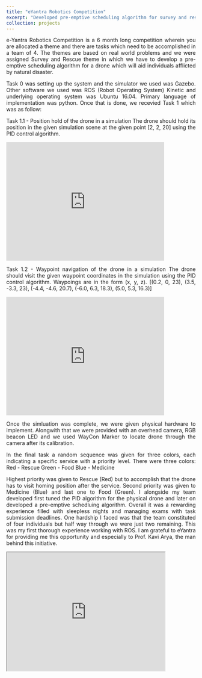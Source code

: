 ```yaml
---
title: "eYantra Robotics Competition"
excerpt: "Developed pre-emptive scheduling algorithm for survey and rescue. <br/><img src='/images/projects/eyrc/eyrc_pv.jpg'>"
collection: projects
---
```


<p style="text-align: justify">
e-Yantra Robotics Competition is a 6 month long competition wherein you are allocated a theme and there are tasks which need to be accomplished in a team of 4. The themes are based on real world problems and we were assigned Survey and Rescue theme in which we have to develop a pre-emptive scheduling algorithm for a drone which will aid individuals afflicted by natural disaster.</p>

<p style="text-align: justify">
Task 0 was setting up the system and the simulator we used was Gazebo. Other software we used was ROS (Robot Operating System) Kinetic and underlying operating system was Ubuntu 16.04. Primary language of implementation was python. Once that is done, we recevied Task 1 which was as follow:</p>

<p style="text-align: justify">
Task 1.1 - Position hold of the drone in a simulation
	   The drone should hold its position in the given simulation scene at the given point [2, 2, 20] using the PID control algorithm.
</p>

<p style="text-align: justify">
<iframe width="420" height="315" src="https://youtube.com/watch?v=xRDrj8BBL4Y&feature=shared" frameborder="0" allowfullscreen></iframe></p>

<p style="text-align: justify">
Task 1.2 - Waypoint navigation of the drone in a simulation
	   The drone should visit the given waypoint coordinates in the simulation using the PID control algorithm. Waypoings are in the form (x, y, z).
	   [(0.2, 0, 23), (3.5, -3.3, 23), (-4.4, -4.6, 20.7), (-6.0, 6.3, 18.3), (5.0, 5.3, 16.3)]
</p>

<p style="text-align: justify">
<iframe width="420" height="315" src="https://youtu.be/p4Qnun8-WfE" frameborder="0" allowfullscreen></iframe></p>

<p style="text-align: justify">
Once the simluation was complete, we were given physical hardware to implement. Alongwith that we were provided with an overhead camera, RGB beacon LED and we used WayCon Marker to locate drone through the camera after its calibration.</p>

<p style="text-align: justify">
In the final task a random sequence was given for three colors, each indicating a specific service with a priority level. There were three colors:
Red - Rescue
Green - Food
Blue - Medicine
</p>

<p style="text-align: justify">
Highest priority was given to Rescue (Red) but to accomplish that the drone has to visit homing position after the service. Second priority was given to Medicine (Blue) and last one to Food (Green). I alongside my team developed first tuned the PID algorithm for the physical drone and later on developed a pre-emptive schedluing algorithm. Overall it was a rewarding experience filled with sleepless nights and managing exams with task submission deadlines. One hardship I faced was that the team constituted of four individuals but half way through we were just two remaining. This was my first thorough experience working with ROS. I am grateful to eYantra for providing me this opportunity and especially to Prof. Kavi Arya, the man behind this initiative.</p>

<p style="text-align: justify">
<iframe width="420" height="315" src="https://youtu.be/91-KuGHN9CY" frameboarder="0" allowfullscreen></iframe></p>
